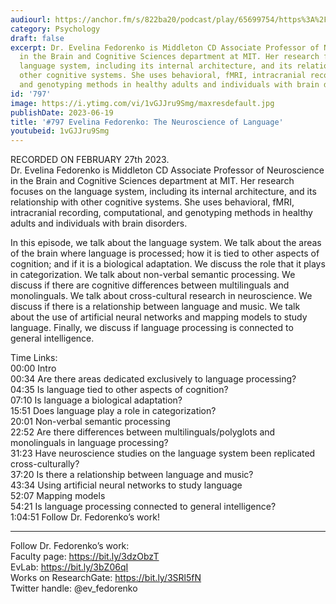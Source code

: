 ```yaml
---
audiourl: https://anchor.fm/s/822ba20/podcast/play/65699754/https%3A%2F%2Fd3ctxlq1ktw2nl.cloudfront.net%2Fstaging%2F2023-1-27%2F1b177a67-1325-88da-bece-c193720ddaf8.m4a
category: Psychology
draft: false
excerpt: Dr. Evelina Fedorenko is Middleton CD Associate Professor of Neuroscience
  in the Brain and Cognitive Sciences department at MIT. Her research focuses on the
  language system, including its internal architecture, and its relationship with
  other cognitive systems. She uses behavioral, fMRI, intracranial recording, computational,
  and genotyping methods in healthy adults and individuals with brain disorders.
id: '797'
image: https://i.ytimg.com/vi/1vGJJru9Smg/maxresdefault.jpg
publishDate: 2023-06-19
title: '#797 Evelina Fedorenko: The Neuroscience of Language'
youtubeid: 1vGJJru9Smg
---
```

<div class="timelinks">

RECORDED ON FEBRUARY 27th 2023.  
Dr. Evelina Fedorenko is Middleton CD Associate Professor of Neuroscience in the Brain and Cognitive Sciences department at MIT. Her research focuses on the language system, including its internal architecture, and its relationship with other cognitive systems. She uses behavioral, fMRI, intracranial recording, computational, and genotyping methods in healthy adults and individuals with brain disorders.

In this episode, we talk about the language system. We talk about the areas of the brain where language is processed; how it is tied to other aspects of cognition; and if it is a biological adaptation. We discuss the role that it plays in categorization. We talk about non-verbal semantic processing. We discuss if there are cognitive differences between multilinguals and monolinguals. We talk about cross-cultural research in neuroscience. We discuss if there is a relationship between language and music. We talk about the use of artificial neural networks and mapping models to study language. Finally, we discuss if language processing is connected to general intelligence.

Time Links:  
<time>00:00</time> Intro  
<time>00:34</time> Are there areas dedicated exclusively to language processing?  
<time>04:35</time> Is language tied to other aspects of cognition?  
<time>07:10</time> Is language a biological adaptation?  
<time>15:51</time> Does language play a role in categorization?  
<time>20:01</time> Non-verbal semantic processing  
<time>22:52</time> Are there differences between multilinguals/polyglots and monolinguals in language processing?  
<time>31:23</time> Have neuroscience studies on the language system been replicated cross-culturally?  
<time>37:20</time> Is there a relationship between language and music?  
<time>43:34</time> Using artificial neural networks to study language  
<time>52:07</time> Mapping models  
<time>54:21</time> Is language processing connected to general intelligence?  
<time>1:04:51</time> Follow Dr. Fedorenko’s work!

---

Follow Dr. Fedorenko’s work:  
Faculty page: https://bit.ly/3dzObzT  
EvLab: https://bit.ly/3bZ06qI  
Works on ResearchGate: https://bit.ly/3SRl5fN  
Twitter handle: @ev_fedorenko
</div>

